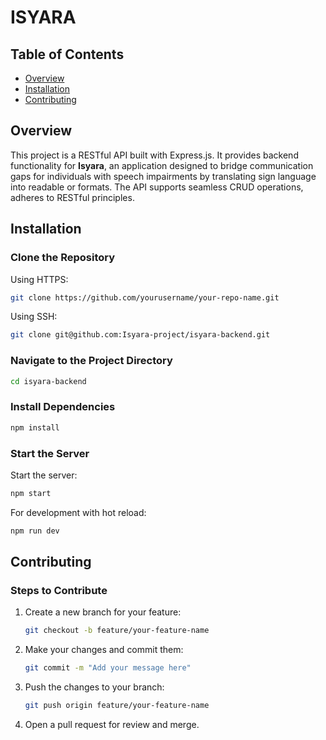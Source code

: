 # ISYARA

## Table of Contents

- [Overview](#overview)
- [Installation](#installation)
- [Contributing](#contributing)

## Overview

This project is a RESTful API built with Express.js. It provides backend functionality for **Isyara**, an application designed to bridge communication gaps for individuals with speech impairments by translating sign language into readable or formats. The API supports seamless CRUD operations, adheres to RESTful principles.

## Installation

### Clone the Repository

Using HTTPS:

```bash
git clone https://github.com/yourusername/your-repo-name.git
```

Using SSH:

```bash
git clone git@github.com:Isyara-project/isyara-backend.git
```

### Navigate to the Project Directory

```bash
cd isyara-backend
```

### Install Dependencies

```bash
npm install
```

### Start the Server

Start the server:

```bash
npm start
```

For development with hot reload:

```bash
npm run dev
```

## Contributing

### Steps to Contribute

1. Create a new branch for your feature:

   ```bash
   git checkout -b feature/your-feature-name
   ```

2. Make your changes and commit them:

   ```bash
   git commit -m "Add your message here"
   ```

3. Push the changes to your branch:

   ```bash
   git push origin feature/your-feature-name
   ```

4. Open a pull request for review and merge.
